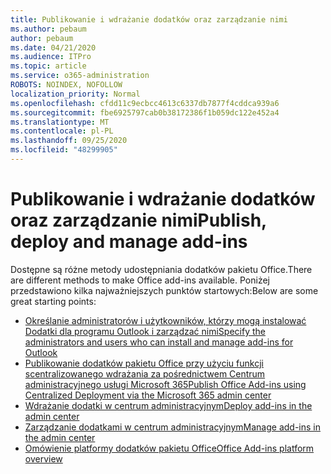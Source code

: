 ```yaml
---
title: Publikowanie i wdrażanie dodatków oraz zarządzanie nimi
ms.author: pebaum
author: pebaum
ms.date: 04/21/2020
ms.audience: ITPro
ms.topic: article
ms.service: o365-administration
ROBOTS: NOINDEX, NOFOLLOW
localization_priority: Normal
ms.openlocfilehash: cfdd11c9ecbcc4613c6337db7877f4cddca939a6
ms.sourcegitcommit: fbe6925797cab0b38172386f1b059dc122e452a4
ms.translationtype: MT
ms.contentlocale: pl-PL
ms.lasthandoff: 09/25/2020
ms.locfileid: "48299905"
---
```

# <a name="publish-deploy-and-manage-add-ins"></a><span data-ttu-id="c2c24-102">Publikowanie i wdrażanie dodatków oraz zarządzanie nimi</span><span class="sxs-lookup"><span data-stu-id="c2c24-102">Publish, deploy and manage add-ins</span></span>

<span data-ttu-id="c2c24-103">Dostępne są różne metody udostępniania dodatków pakietu Office.</span><span class="sxs-lookup"><span data-stu-id="c2c24-103">There are different methods to make Office add-ins available.</span></span> <span data-ttu-id="c2c24-104">Poniżej przedstawiono kilka najważniejszych punktów startowych:</span><span class="sxs-lookup"><span data-stu-id="c2c24-104">Below are some great starting points:</span></span>

- [<span data-ttu-id="c2c24-105">Określanie administratorów i użytkowników, którzy mogą instalować Dodatki dla programu Outlook i zarządzać nimi</span><span class="sxs-lookup"><span data-stu-id="c2c24-105">Specify the administrators and users who can install and manage add-ins for Outlook</span></span>](https://docs.microsoft.com/exchange/clients-and-mobile-in-exchange-online/add-ins-for-outlook/specify-who-can-install-and-manage-add-ins)
- [<span data-ttu-id="c2c24-106">Publikowanie dodatków pakietu Office przy użyciu funkcji scentralizowanego wdrażania za pośrednictwem Centrum administracyjnego usługi Microsoft 365</span><span class="sxs-lookup"><span data-stu-id="c2c24-106">Publish Office Add-ins using Centralized Deployment via the Microsoft 365 admin center</span></span>](https://docs.microsoft.com/office/dev/add-ins/publish/centralized-deployment)
- [<span data-ttu-id="c2c24-107">Wdrażanie dodatki w centrum administracyjnym</span><span class="sxs-lookup"><span data-stu-id="c2c24-107">Deploy add-ins in the admin center</span></span>](https://docs.microsoft.com/microsoft-365/admin/manage/manage-deployment-of-add-ins?view=o365-worldwide)
- [<span data-ttu-id="c2c24-108">Zarządzanie dodatkami w centrum administracyjnym</span><span class="sxs-lookup"><span data-stu-id="c2c24-108">Manage add-ins in the admin center</span></span>](https://docs.microsoft.com/microsoft-365/admin/manage/manage-addins-in-the-admin-center?view=o365-worldwide)
- [<span data-ttu-id="c2c24-109">Omówienie platformy dodatków pakietu Office</span><span class="sxs-lookup"><span data-stu-id="c2c24-109">Office Add-ins platform overview</span></span>](https://docs.microsoft.com/office/dev/add-ins/overview/office-add-ins)